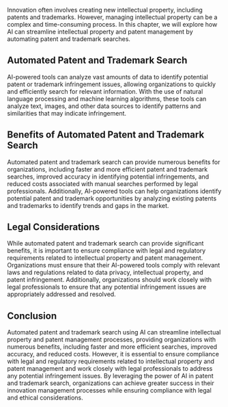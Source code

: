 
Innovation often involves creating new intellectual property, including patents and trademarks. However, managing intellectual property can be a complex and time-consuming process. In this chapter, we will explore how AI can streamline intellectual property and patent management by automating patent and trademark searches.

Automated Patent and Trademark Search
-------------------------------------

AI-powered tools can analyze vast amounts of data to identify potential patent or trademark infringement issues, allowing organizations to quickly and efficiently search for relevant information. With the use of natural language processing and machine learning algorithms, these tools can analyze text, images, and other data sources to identify patterns and similarities that may indicate infringement.

Benefits of Automated Patent and Trademark Search
-------------------------------------------------

Automated patent and trademark search can provide numerous benefits for organizations, including faster and more efficient patent and trademark searches, improved accuracy in identifying potential infringements, and reduced costs associated with manual searches performed by legal professionals. Additionally, AI-powered tools can help organizations identify potential patent and trademark opportunities by analyzing existing patents and trademarks to identify trends and gaps in the market.

Legal Considerations
--------------------

While automated patent and trademark search can provide significant benefits, it is important to ensure compliance with legal and regulatory requirements related to intellectual property and patent management. Organizations must ensure that their AI-powered tools comply with relevant laws and regulations related to data privacy, intellectual property, and patent infringement. Additionally, organizations should work closely with legal professionals to ensure that any potential infringement issues are appropriately addressed and resolved.

Conclusion
----------

Automated patent and trademark search using AI can streamline intellectual property and patent management processes, providing organizations with numerous benefits, including faster and more efficient searches, improved accuracy, and reduced costs. However, it is essential to ensure compliance with legal and regulatory requirements related to intellectual property and patent management and work closely with legal professionals to address any potential infringement issues. By leveraging the power of AI in patent and trademark search, organizations can achieve greater success in their innovation management processes while ensuring compliance with legal and ethical considerations.
